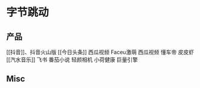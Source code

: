 # 字节跳动



## 产品

[[抖音]]、抖音火山版
[[今日头条]]
西瓜视频
Faceu激萌
西瓜视频
懂车帝
皮皮虾
[[汽水音乐]]
飞书
番茄小说
轻颜相机
小荷健康
巨量引擎



## Misc



